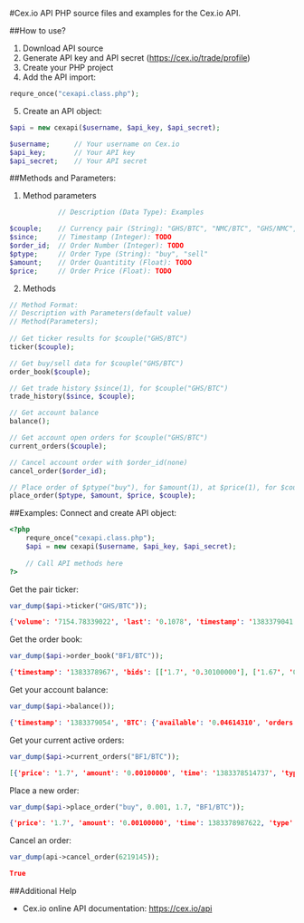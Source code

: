 #Cex.io API
PHP source files and examples for the Cex.io API.

##How to use?
1. Download API source
2. Generate API key and API secret (https://cex.io/trade/profile)
3. Create your PHP project
4. Add the API import:
```php
requre_once("cexapi.class.php");
```
5. Create an API object: 
```php
$api = new cexapi($username, $api_key, $api_secret);
```
```php
$username;		// Your username on Cex.io
$api_key;		// Your API key
$api_secret;	// Your API secret
```

##Methods and Parameters:
1. Method parameters
```php
			// Description (Data Type): Examples

$couple;	// Currency pair (String): "GHS/BTC", "NMC/BTC", "GHS/NMC", "BF1/BTC"
$since;		// Timestamp (Integer): TODO
$order_id;	// Order Number (Integer): TODO
$ptype;		// Order Type (String): "buy", "sell"
$amount;	// Order Quantitity (Float): TODO 
$price;		// Order Price (Float): TODO
```
2. Methods
```php 
// Method Format:
// Description with Parameters(default value)
// Method(Parameters);
   
// Get ticker results for $couple("GHS/BTC")
ticker($couple);

// Get buy/sell data for $couple("GHS/BTC")
order_book($couple);

// Get trade history $since(1), for $couple("GHS/BTC") 
trade_history($since, $couple);

// Get account balance
balance();

// Get account open orders for $couple("GHS/BTC")
current_orders($couple);

// Cancel account order with $order_id(none)
cancel_order($order_id);

// Place order of $ptype("buy"), for $amount(1), at $price(1), for $couple("GHS/BTC").
place_order($ptype, $amount, $price, $couple);
```
 
##Examples:
Connect and create API object:
```php
<?php
	requre_once("cexapi.class.php");
	$api = new cexapi($username, $api_key, $api_secret);
	
	// Call API methods here
?>
```

Get the pair ticker:
```php
var_dump($api->ticker("GHS/BTC"));
```
```json
{'volume': '7154.78339022', 'last': '0.1078', 'timestamp': '1383379041', 'bid': '0.10778', 'high': '0.10799999', 'low': '0.10670076', 'ask': '0.10780000000000001'}
```

Get the order book:
```php
var_dump($api->order_book("BF1/BTC"));
```
```json
{'timestamp': '1383378967', 'bids': [['1.7', '0.30100000'], ['1.67', '0.00011000'], ['0.8', '0.02070000'], ['0.1002', '0.27748002'], ['0.1', '0.10000000'], ['0.011', '0.30500000'], ['0.009', '1.00000000'], ['0.00171', '0.00100000'], ['0.0012', '1.00000000'], ['0.00116819', '0.50000000'], ['0.001002', '33.00000000'], ['0.001001', '53.00000000'], ['0.001', '3.00000000'], ['0.00097626', '36.00000000'], ['0.0006', '85.00000000'], ['0.00058409', '0.50000000'], ['0.0004889', '0.06823960'], ['0.0003', '1.00000000'], ['0.00029204', '0.90000000'], ['0.0001', '101.00000000']], 'asks': []}
```

Get your account balance:
```php      
var_dump($api->balance());
```
```json
{'timestamp': '1383379054', 'BTC': {'available': '0.04614310', 'orders': '0.00170000'}, 'GHS': {'available': '0.02000000'}}
```

Get your current active orders:
```php
var_dump($api->current_orders("BF1/BTC"));
```
```json
[{'price': '1.7', 'amount': '0.00100000', 'time': '1383378514737', 'type': 'buy', 'id': '6219104', 'pending': '0.00100000'}]
```

Place a new order:
```php
var_dump($api->place_order("buy", 0.001, 1.7, "BF1/BTC"));
```
```json
{'price': '1.7', 'amount': '0.00100000', 'time': 1383378987622, 'type': 'buy', 'id': '6219145', 'pending': '0.00100000'}
```

Cancel an order:
```php
var_dump(api->cancel_order(6219145));
```
```json
True
```

##Additional Help
* Cex.io online API documentation: https://cex.io/api